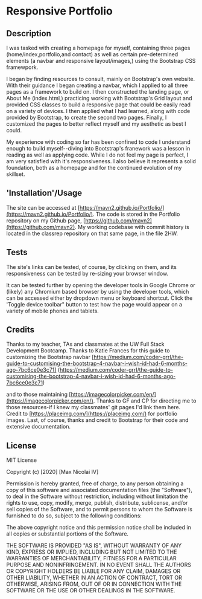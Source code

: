 # Responsive Portfolio

## Description

I was tasked with creating a homepage for myself, containing three pages (home/index,portfolio,and contact) as well as certain pre-determined elements (a navbar and responsive layout/images,)
using the Bootstrap CSS framewpork. 

I began by finding resources to consult, mainly on Bootstrap's own website. With their guidance I began creating a navbar, which I applied to all three pages as a framework
to build on. I then constructed the landing page, or About Me (index.html,) practicing working with Bootstrap's Grid layout and provided CSS classes to build a responsive
page that could be easily read on a variety of devices. I then applied what I had learned, along with code provided by Bootstrap, to create the second two pages. Finally,
I customized the pages to better reflect myself and my aesthetic as best I could. 

My experience with coding so far has been confined to code I understand enough to build myself--diving into Bootstrap's franework was a lesson in reading as well as applying code.
While I do not feel my page is perfect, I am very satisfied with it's responsiveness. I also believe it represents a solid foundation, both as a homepage and for the continued 
evolution of my skillset.

## 'Installation'/Usage

The site can be accessed at [https://mavn2.github.io/Portfolio/](https://mavn2.github.io/Portfolio/). 
The code is stored in the Portfolio repository on my Github page, [https://github.com/mavn2](https://github.com/mavn2).
My working codebase with commit history is located in the classrep repository on that same page, in the file 2HW.

## Tests

The site's links can be tested, of course, by clicking on them, and its responsiveness can be tested by re-sizing your browser window.

It can be tested further by opening the developer tools in Google Chrome or (likely) any Chromium based browser by using the developer tools, 
which can be accessed either by dropdown menu or keyboard shortcut. Click the 'Toggle device toolbar" button to test how the page would appear
on a variety of mobile phones and tablets.

## Credits

Thanks to my teacher, TAs and classmates at the UW Full Stack Development Bootcamp.
Thanks to Katie Frances for this guide to customizing the Bootstrap navbar
    [https://medium.com/coder-grrl/the-guide-to-customising-the-bootstrap-4-navbar-i-wish-id-had-6-months-ago-7bc6ce0e3c71]
    (https://medium.com/coder-grrl/the-guide-to-customising-the-bootstrap-4-navbar-i-wish-id-had-6-months-ago-7bc6ce0e3c71)

and to those maintaining [https://imagecolorpicker.com/en/](https://imagecolorpicker.com/en/). 
Thanks to GF and CP for directing me to those resources-if I knew my classmates' git pages I'd link them here.
Credit to [https://placeimg.com/](https://placeimg.com/) for portfolio images.
Last, of course, thanks and credit to Bootstrap for their code and extensive documentation.


## License

MIT License

Copyright (c) [2020] [Max Nicolai IV]

Permission is hereby granted, free of charge, to any person obtaining a copy
of this software and associated documentation files (the "Software"), to deal
in the Software without restriction, including without limitation the rights
to use, copy, modify, merge, publish, distribute, sublicense, and/or sell
copies of the Software, and to permit persons to whom the Software is
furnished to do so, subject to the following conditions:

The above copyright notice and this permission notice shall be included in all
copies or substantial portions of the Software.

THE SOFTWARE IS PROVIDED "AS IS", WITHOUT WARRANTY OF ANY KIND, EXPRESS OR
IMPLIED, INCLUDING BUT NOT LIMITED TO THE WARRANTIES OF MERCHANTABILITY,
FITNESS FOR A PARTICULAR PURPOSE AND NONINFRINGEMENT. IN NO EVENT SHALL THE
AUTHORS OR COPYRIGHT HOLDERS BE LIABLE FOR ANY CLAIM, DAMAGES OR OTHER
LIABILITY, WHETHER IN AN ACTION OF CONTRACT, TORT OR OTHERWISE, ARISING FROM,
OUT OF OR IN CONNECTION WITH THE SOFTWARE OR THE USE OR OTHER DEALINGS IN THE
SOFTWARE.
